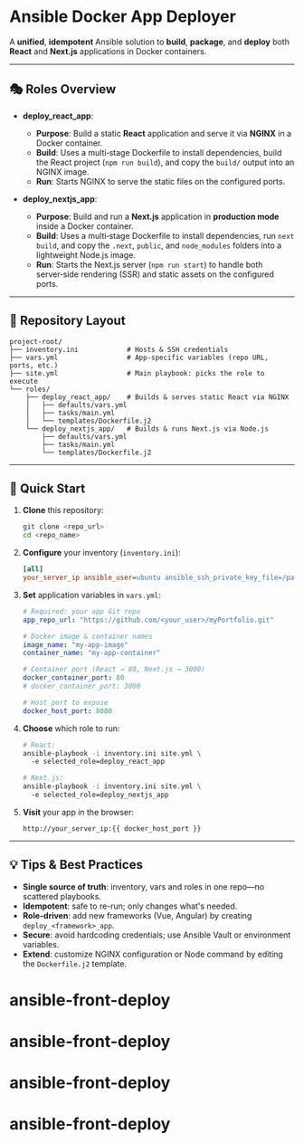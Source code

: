 # Ansible Docker App Deployer

A **unified**, **idempotent** Ansible solution to **build**, **package**, and **deploy** both **React** and **Next.js** applications in Docker containers.

---

## 🎭 Roles Overview

- **deploy_react_app**: 
  - **Purpose**: Build a static **React** application and serve it via **NGINX** in a Docker container.
  - **Build**: Uses a multi‑stage Dockerfile to install dependencies, build the React project (`npm run build`), and copy the `build/` output into an NGINX image.
  - **Run**: Starts NGINX to serve the static files on the configured ports.

- **deploy_nextjs_app**:
  - **Purpose**: Build and run a **Next.js** application in **production mode** inside a Docker container.
  - **Build**: Uses a multi‑stage Dockerfile to install dependencies, run `next build`, and copy the `.next`, `public`, and `node_modules` folders into a lightweight Node.js image.
  - **Run**: Starts the Next.js server (`npm run start`) to handle both server‑side rendering (SSR) and static assets on the configured ports.

---
## 📂 Repository Layout
```
project-root/
├── inventory.ini            # Hosts & SSH credentials
├── vars.yml                 # App-specific variables (repo URL, ports, etc.)
├── site.yml                 # Main playbook: picks the role to execute
└── roles/
    ├── deploy_react_app/    # Builds & serves static React via NGINX
    │   ├── defaults/vars.yml
    │   ├── tasks/main.yml
    │   └── templates/Dockerfile.j2
    └── deploy_nextjs_app/   # Builds & runs Next.js via Node.js
        ├── defaults/vars.yml
        ├── tasks/main.yml
        └── templates/Dockerfile.j2
```

---
## 🚀 Quick Start

1. **Clone** this repository:
   ```bash
   git clone <repo_url>
   cd <repo_name>
   ```

2. **Configure** your inventory (`inventory.ini`):
   ```ini
   [all]
   your_server_ip ansible_user=ubuntu ansible_ssh_private_key_file=/path/to/key.pem
   ```

3. **Set** application variables in `vars.yml`:
   ```yaml
   # Required: your app Git repo
   app_repo_url: "https://github.com/<your_user>/myPortfolio.git"

   # Docker image & container names
   image_name: "my-app-image"
   container_name: "my-app-container"

   # Container port (React → 80, Next.js → 3000)
   docker_container_port: 80      
   # docker_container_port: 3000 

   # Host port to expose
   docker_host_port: 8080
   ```

4. **Choose** which role to run:
   ```bash
   # React:
   ansible-playbook -i inventory.ini site.yml \  
     -e selected_role=deploy_react_app

   # Next.js:
   ansible-playbook -i inventory.ini site.yml \  
     -e selected_role=deploy_nextjs_app
   ```

5. **Visit** your app in the browser:
   ```
   http://your_server_ip:{{ docker_host_port }}
   ```

---
## 💡 Tips & Best Practices
- **Single source of truth**: inventory, vars and roles in one repo—no scattered playbooks.
- **Idempotent**: safe to re-run; only changes what's needed.
- **Role-driven**: add new frameworks (Vue, Angular) by creating `deploy_<framework>_app`.
- **Secure**: avoid hardcoding credentials; use Ansible Vault or environment variables.
- **Extend**: customize NGINX configuration or Node command by editing the `Dockerfile.j2` template.

# ansible-front-deploy
# ansible-front-deploy
# ansible-front-deploy
# ansible-front-deploy
